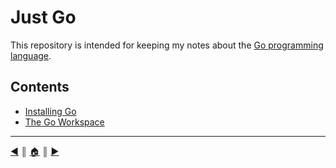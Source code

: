 # Just Go
This repository is intended for keeping my notes about the [Go programming language][1].

## Contents

* [Installing Go][c1]
* [The Go Workspace][c2]


---
[:arrow_backward:][back] ║ [:house:][home] ║ [:arrow_forward:][next]

<!-- navigation -->
[home]: #
[back]: #
[next]: README/installing.md


<!-- links -->
[1]: https://golang.org

<!-- contents -->
[c1]: README/installing.md
[c2]: README/workspace.md
